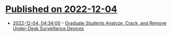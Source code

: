 # [Published on 2022-12-04](index.md)

* [2022-12-04, 04:34:00](https://yro.slashdot.org/story/22/12/04/0048211/graduate-students-analyze-crack-and-remove-under-desk-surveillance-devices?utm_source=rss1.0mainlinkanon&utm_medium=feed) - [Graduate Students Analyze, Crack, and Remove Under-Desk Surveillance Devices](https://yro.slashdot.org/story/22/12/04/0048211/graduate-students-analyze-crack-and-remove-under-desk-surveillance-devices?utm_source=rss1.0mainlinkanon&utm_medium=feed)
